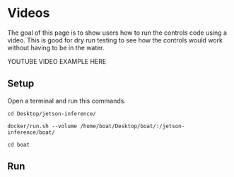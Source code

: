 # Videos
The goal of this page is to show users how to run the controls code using a video. This is good for dry run testing to see how the controls would work without having to be in the water.

YOUTUBE VIDEO EXAMPLE HERE

## Setup
Open a terminal and run this commands.
```
cd Desktop/jetson-inference/
```
```
docker/run.sh --volume /home/boat/Desktop/boat/:/jetson-inference/boat/
```       
```
cd boat
```  
## Run